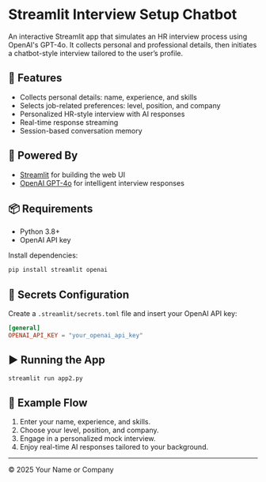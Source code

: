 
# Streamlit Interview Setup Chatbot

An interactive Streamlit app that simulates an HR interview process using OpenAI's GPT-4o. It collects personal and professional details, then initiates a chatbot-style interview tailored to the user’s profile.

## 🎯 Features

- Collects personal details: name, experience, and skills
- Selects job-related preferences: level, position, and company
- Personalized HR-style interview with AI responses
- Real-time response streaming
- Session-based conversation memory

## 🧠 Powered By

- [Streamlit](https://streamlit.io/) for building the web UI
- [OpenAI GPT-4o](https://openai.com/) for intelligent interview responses

## 📦 Requirements

- Python 3.8+
- OpenAI API key

Install dependencies:

```bash
pip install streamlit openai
```

## 🔐 Secrets Configuration

Create a `.streamlit/secrets.toml` file and insert your OpenAI API key:

```toml
[general]
OPENAI_API_KEY = "your_openai_api_key"
```

## ▶️ Running the App

```bash
streamlit run app2.py
```

## 💬 Example Flow

1. Enter your name, experience, and skills.
2. Choose your level, position, and company.
3. Engage in a personalized mock interview.
4. Enjoy real-time AI responses tailored to your background.

---

© 2025 Your Name or Company
